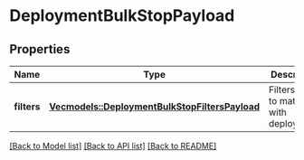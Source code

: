 # DeploymentBulkStopPayload

## Properties

Name | Type | Description | Notes
------------ | ------------- | ------------- | -------------
**filters** | [**Vec<models::DeploymentBulkStopFiltersPayload>**](DeploymentBulkStopFiltersPayload.md) | Filters used to match with deployments | 

[[Back to Model list]](../README.md#documentation-for-models) [[Back to API list]](../README.md#documentation-for-api-endpoints) [[Back to README]](../README.md)


